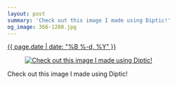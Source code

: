 ```yaml
---
layout: post
summary: 'Check out this image I made using Diptic!'
og_image: 366-1280.jpg
---
```


<p>
 <time>
  <a href="/366">
   {{ page.date | date: "%B %-d, %Y" }}
  </a>
 </time>
 <a href="/366">
  <figure data-taken="8/28/2014">
   <img alt="Check out this image I made using Diptic!" sizes="(min-width: 700px) 50vw, calc(100vw - 2rem)" src="{{ site.assets_url }}/366-640.jpg" srcset="{{ site.assets_url }}/366-1280.jpg 1280w, {{ site.assets_url }}/366-960.jpg 960w, {{ site.assets_url }}/366-640.jpg 640w, {{ site.assets_url }}/366-320.jpg 320w"/>
  </figure>
 </a>
 <span>
  Check out this image I made using Diptic!
 </span>
</p>
